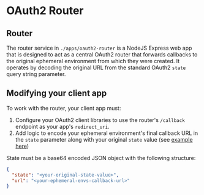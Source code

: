 # OAuth2 Router

## Router

The router service in `./apps/oauth2-router` is a NodeJS Express web app that is designed to act as a central OAuth2 router that
forwards callbacks to the original ephemeral environment from which they were created. It operates by decoding the original URL from the
standard OAuth2 `state` query string parameter.

## Modifying your client app

To work with the router, your client app must:

1. Configure your OAuth2 client libraries to use the router's `/callback` endpoint as your app's `redirect_uri`.
2. Add logic to encode your ephemeral environment's final callback URL in the `state` parameter along with your original `state` value (see [example here](./apps/oauth2-client/src/lib/releasehub.js))

State must be a base64 encoded JSON object with the following structure:

```json
{
  "state": "<your-original-state-value>",
  "url": "<your-ephemeral-envs-callback-url>"
}
```
